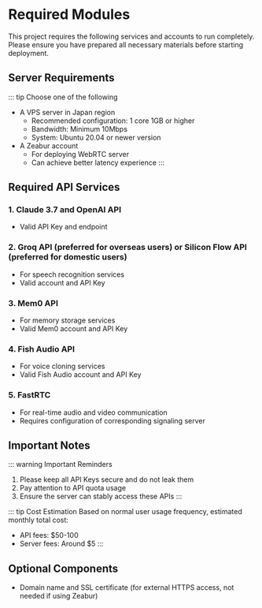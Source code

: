 # Required Modules

This project requires the following services and accounts to run completely. Please ensure you have prepared all necessary materials before starting deployment.

## Server Requirements

::: tip Choose one of the following
- A VPS server in Japan region
  - Recommended configuration: 1 core 1GB or higher
  - Bandwidth: Minimum 10Mbps
  - System: Ubuntu 20.04 or newer version
- A Zeabur account
  - For deploying WebRTC server
  - Can achieve better latency experience
:::

## Required API Services

### 1. Claude 3.7 and OpenAI API
- Valid API Key and endpoint

### 2. Groq API (preferred for overseas users) or Silicon Flow API (preferred for domestic users)
- For speech recognition services
- Valid account and API Key

### 3. Mem0 API
- For memory storage services
- Valid Mem0 account and API Key

### 4. Fish Audio API
- For voice cloning services
- Valid Fish Audio account and API Key

### 5. FastRTC
- For real-time audio and video communication
- Requires configuration of corresponding signaling server

## Important Notes

::: warning Important Reminders
1. Please keep all API Keys secure and do not leak them
2. Pay attention to API quota usage
3. Ensure the server can stably access these APIs
:::

::: tip Cost Estimation
Based on normal user usage frequency, estimated monthly total cost:
- API fees: $50-100
- Server fees: Around $5
:::

## Optional Components

- Domain name and SSL certificate (for external HTTPS access, not needed if using Zeabur)